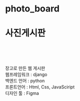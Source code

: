 # photo_board
<h1>사진게시판</h1>
<br>
<br>
<br>

장고로 만든 웹 게시판<br>
웹프레임워크 : django<br>
백엔드 언어 : python<br>
프론트언어 : Html, Css, JavaSciript<br>
디자인 툴 : Figma<br>

